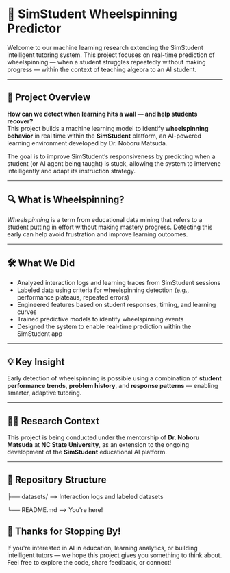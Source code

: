 # 🤖 SimStudent Wheelspinning Predictor

Welcome to our machine learning research extending the SimStudent intelligent tutoring system. This project focuses on real-time prediction of wheelspinning — when a student struggles repeatedly without making progress — within the context of teaching algebra to an AI student.

---

## 🧠 Project Overview

**How can we detect when learning hits a wall — and help students recover?**  
This project builds a machine learning model to identify **wheelspinning behavior** in real time within the **SimStudent** platform, an AI-powered learning environment developed by Dr. Noboru Matsuda.

The goal is to improve SimStudent’s responsiveness by predicting when a student (or AI agent being taught) is stuck, allowing the system to intervene intelligently and adapt its instruction strategy.

---

## 🔍 What is Wheelspinning?

*Wheelspinning* is a term from educational data mining that refers to a student putting in effort without making mastery progress. Detecting this early can help avoid frustration and improve learning outcomes.

---

## 🛠 What We Did

- Analyzed interaction logs and learning traces from SimStudent sessions  
- Labeled data using criteria for wheelspinning detection (e.g., performance plateaus, repeated errors)  
- Engineered features based on student responses, timing, and learning curves  
- Trained predictive models to identify wheelspinning events  
- Designed the system to enable real-time prediction within the SimStudent app

---

## 💡 Key Insight

Early detection of wheelspinning is possible using a combination of **student performance trends**, **problem history**, and **response patterns** — enabling smarter, adaptive tutoring.

---

## 👨‍🏫 Research Context

This project is being conducted under the mentorship of **Dr. Noboru Matsuda** at **NC State University**, as an extension to the ongoing development of the **SimStudent** educational AI platform.

---

## 📂 Repository Structure

├── datasets/ --> Interaction logs and labeled datasets

└── README.md --> You're here!

## 🙌 Thanks for Stopping By!

If you're interested in AI in education, learning analytics, or building intelligent tutors — we hope this project gives you something to think about. Feel free to explore the code, share feedback, or connect!
